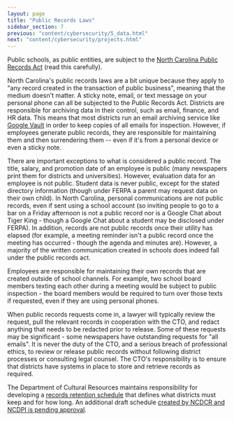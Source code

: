 ```yaml
---
layout: page
title: "Public Records Laws"
sidebar_section: 7
previous: "content/cybersecurity/5_data.html"
next: "content/cybersecurity/projects.html"
---
```

Public schools, as public entities, are subject to the [North Carolina Public Records Act][1] (read this carefully). 

North Carolina's public records laws are a bit unique because they apply to "any record created in the transaction of public business", meaning that the medium doesn't matter. A sticky note, email, or text message on your personal phone can all be subjected to the Public Records Act. Districts are responsible for archiving data in their control, such as email, finance, and HR data. This means that most districts run an email archiving service like [Google Vault][2] in order to keep copies of all emails for inspection. However, if employees generate public records, they are responsible for maintaining them and then surrendering them -- even if it's from a personal device or even a sticky note. 

There are important exceptions to what is considered a public record. The title, salary, and promotion date of an employee is public (many newspapers print them for districts and universities). However, evaluation data for an employee is not public. Student data is never public, except for the stated directory information (though under FERPA a parent may request data on their own child). In North Carolina, personal communications are not public records, even if sent using a school account (so inviting people to go to a bar on a Friday afternoon is not a public record nor is a Google Chat about Tiger King - though a Google Chat about a student may be disclosed under FERPA). In addition, records are not public records once their utility has elapsed (for example, a meeting reminder isn't a public record once the meeting has occurred - though the agenda and minutes are). However, a majority of the written communication created in schools does indeed fall under the public records act.

Employees are responsible for maintaining their own records that are created outside of school channels. For example, two school board members texting each other during a meeting would be subject to public inspection - the board members would be required to turn over those texts if requested, even if they are using personal phones.

When public records requests come in, a lawyer will typically review the request, pull the relevant records in cooperation with the CTO, and redact anything that needs to be redacted prior to release. Some of these requests may be significant - some newspapers have outstanding requests for "all emails". It is never the duty of the CTO, and a serious breach of professional ethics, to review or release public records without following district processes or consulting legal counsel. The CTO's responsibility is to ensure that districts have systems in place to store and retrieve records as required.

The Department of Cultural Resources maintains responsibility for developing a [records retention schedule][3] that defines what districts must keep and for how long. An additional draft schedule [created by NCDCR and NCDPI is pending approval][4]. 

[1]:	https://www.sog.unc.edu/sites/www.sog.unc.edu/files/course_materials/public_records_overview.pdf
[2]:	https://support.google.com/vault/answer/2462365?hl=en
[3]:	https://files.nc.gov/dncr-archives/documents/files/2019_local_standards_0.pdf
[4]:	https://content.govdelivery.com/attachments/NCSBE/2020/02/28/file_attachments/1389126/LEA.2020.docx